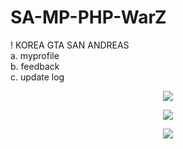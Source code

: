# SA-MP-PHP-WarZ

! KOREA GTA SAN ANDREAS <br /> 
a. myprofile <br/>
b. feedback <br />
c. update log <br/>


<p align="center"><img src="https://github.com/getsolaris/SA-MP-PHP-WarZ/blob/master/myprofile.png"></p>
<p align="center"><img src="https://github.com/getsolaris/SA-MP-PHP-WarZ/blob/master/feedback.png"></p>
<p align="center"><img src="https://github.com/getsolaris/SA-MP-PHP-WarZ/blob/master/up_log.png"></p>
